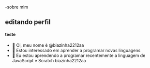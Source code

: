 -sobre mim

## editando perfil

#### teste
-   👋 Oi, meu nome è @biazinha2212aa
- 👀 Estou interessado em aprender a programar novas linguagens
- 🌱 Eu estou aprendendo a programar recentemente a linguagem de JavaScript e Scratch
biazinha2212aa

